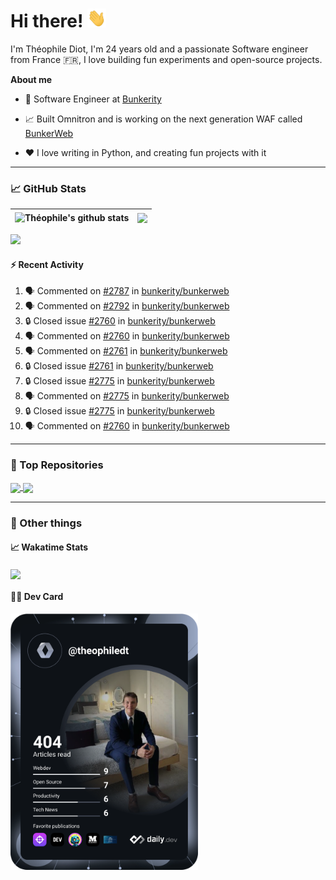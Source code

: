 # Hi there! <img src="./wave.gif" width="30px" height="30px" />

I'm Théophile Diot, I'm 24 years old and a passionate Software engineer from France 🇫🇷, I love building fun experiments and open-source projects.

**About me**

- 💼 Software Engineer at [Bunkerity](https://www.bunkerity.com/)

- 📈 Built Omnitron and is working on the next generation WAF called [BunkerWeb](https://www.bunkerweb.io)

- ❤️ I love writing in Python, and creating fun projects with it

---

### 📈 GitHub Stats

| <img align="center" src="https://github-readme-stats.vercel.app/api?username=TheophileDiot&show_icons=true&include_all_commits=true&theme=algolia&hide_border=true&rank_icon=github" alt="Théophile's github stats" /> | <img align="center" src="https://github-readme-stats.vercel.app/api/top-langs/?username=TheophileDiot&layout=compact&theme=algolia&hide_border=true" /> |
| ---------------------------------------------------------------------------------------------------------------------------------------------------------------------------------------------------------------------- | ------------------------------------------------------------------------------------------------------------------------------------------------------- |

![](https://github-readme-activity-graph.vercel.app/graph?username=TheophileDiot&theme=tokyo-night)

#### :zap: Recent Activity

<!--START_SECTION:activity-->
1. 🗣 Commented on [#2787](https://github.com/bunkerity/bunkerweb/issues/2787#issuecomment-3414993264) in [bunkerity/bunkerweb](https://github.com/bunkerity/bunkerweb)
2. 🗣 Commented on [#2792](https://github.com/bunkerity/bunkerweb/issues/2792#issuecomment-3414155845) in [bunkerity/bunkerweb](https://github.com/bunkerity/bunkerweb)
3. 🔒 Closed issue [#2760](https://github.com/bunkerity/bunkerweb/issues/2760) in [bunkerity/bunkerweb](https://github.com/bunkerity/bunkerweb)
4. 🗣 Commented on [#2760](https://github.com/bunkerity/bunkerweb/issues/2760#issuecomment-3410047900) in [bunkerity/bunkerweb](https://github.com/bunkerity/bunkerweb)
5. 🗣 Commented on [#2761](https://github.com/bunkerity/bunkerweb/issues/2761#issuecomment-3410037711) in [bunkerity/bunkerweb](https://github.com/bunkerity/bunkerweb)
6. 🔒 Closed issue [#2761](https://github.com/bunkerity/bunkerweb/issues/2761) in [bunkerity/bunkerweb](https://github.com/bunkerity/bunkerweb)
7. 🔒 Closed issue [#2775](https://github.com/bunkerity/bunkerweb/issues/2775) in [bunkerity/bunkerweb](https://github.com/bunkerity/bunkerweb)
8. 🗣 Commented on [#2775](https://github.com/bunkerity/bunkerweb/issues/2775#issuecomment-3384574930) in [bunkerity/bunkerweb](https://github.com/bunkerity/bunkerweb)
9. 🔒 Closed issue [#2775](https://github.com/bunkerity/bunkerweb/issues/2775) in [bunkerity/bunkerweb](https://github.com/bunkerity/bunkerweb)
10. 🗣 Commented on [#2760](https://github.com/bunkerity/bunkerweb/issues/2760#issuecomment-3382205415) in [bunkerity/bunkerweb](https://github.com/bunkerity/bunkerweb)
<!--END_SECTION:activity-->

---

### 🔧 Top Repositories

<a href="https://github.com/bunkerity/bunkerweb">
  <img align="center" src="https://github-readme-stats.vercel.app/api/pin/?username=Bunkerity&repo=bunkerweb&theme=algolia" />
</a>
<a href="https://github.com/TheophileDiot/Omnitron">
  <img align="center" src="https://github-readme-stats.vercel.app/api/pin/?username=TheophileDiot&repo=Omnitron&theme=algolia" />
</a>

---

### 🎉 Other things

#### 📈 Wakatime Stats

<a href="https://wakatime.com/@theophile_bunkerity">
  <img align="center" src="https://github-readme-stats.vercel.app/api/wakatime?username=3aa5ce41-c253-43d9-8441-a721e446a45f&layout=compact&theme=algolia" />
</a>

#### 👨‍💻 Dev Card

<a href="https://app.daily.dev/TheophileDt">
  <img src="./devcard.svg" width="300" alt="Théophile Diot's Dev Card"/>
</a>
